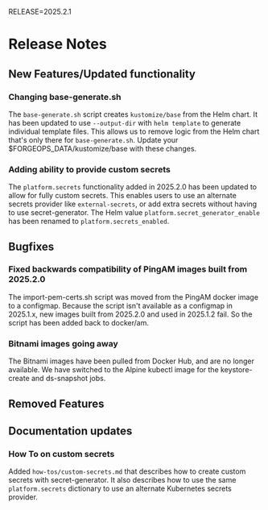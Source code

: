 RELEASE=2025.2.1
# Release Notes

## New Features/Updated functionality

### Changing base-generate.sh

The `base-generate.sh` script creates `kustomize/base` from the Helm chart. It
has been updated to use `--output-dir` with `helm template` to generate
individual template files. This allows us to remove logic from the Helm chart
that's only there for `base-generate.sh`. Update your
$FORGEOPS_DATA/kustomize/base with these changes.

### Adding ability to provide custom secrets

The `platform.secrets` functionality added in 2025.2.0 has been updated to
allow for fully custom secrets. This enables users to use an alternate secrets
provider like `external-secrets`, or add extra secrets without having to use
secret-generator. The Helm value `platform.secret_generator_enable` has been
renamed to `platform.secrets_enabled`.

## Bugfixes

### Fixed backwards compatibility of PingAM images built from 2025.2.0
The import-pem-certs.sh script was moved from the PingAM docker image to a configmap. 
Because the script isn't available as a configmap in 2025.1.x, new images built from 
2025.2.0 and used in 2025.1.2 fail.  So the script has been added back to docker/am.

### Bitnami images going away

The Bitnami images have been pulled from Docker Hub, and are no longer
available. We have switched to the Alpine kubectl image for the keystore-create
and ds-snapshot jobs.

## Removed Features

## Documentation updates

### How To on custom secrets

Added `how-tos/custom-secrets.md` that describes how to create custom secrets
with secret-generator. It also describes how to use the same `platform.secrets`
dictionary to use an alternate Kubernetes secrets provider.
